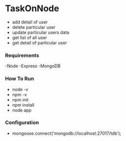 # TaskOnNode
- add detail of user
- delete particular user
- update particular users data 
- get list of all user
- get detail of particular user

### Requirements
-Node
-Express
-MongoDB

### How To Run
- node -v 
- npm  -v
- npm init 
- npm install 
- node app 

### Configuration
- mongoose.connect('mongodb://localhost:27017/tdb');







